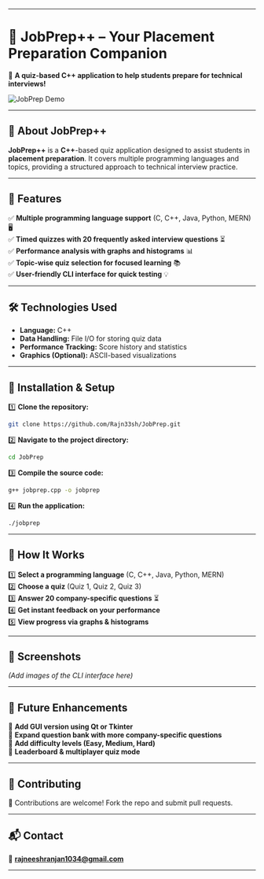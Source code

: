 
---

# 🚀 **JobPrep++ – Your Placement Preparation Companion**  

🎯 **A quiz-based C++ application to help students prepare for technical interviews!**  

![JobPrep Demo](https://your-image-url.com) <!-- Add a relevant image if available -->

---

## **📜 About JobPrep++**  
**JobPrep++** is a **C++**-based quiz application designed to assist students in **placement preparation**. It covers multiple programming languages and topics, providing a structured approach to technical interview practice.  

---

## **🎯 Features**  
✅ **Multiple programming language support** (C, C++, Java, Python, MERN) 🖥️  
✅ **Timed quizzes with 20 frequently asked interview questions** ⏳  
✅ **Performance analysis with graphs and histograms** 📊  
✅ **Topic-wise quiz selection for focused learning** 📚  
✅ **User-friendly CLI interface for quick testing** 💡  

---

## **🛠️ Technologies Used**  
- **Language:** C++  
- **Data Handling:** File I/O for storing quiz data  
- **Performance Tracking:** Score history and statistics  
- **Graphics (Optional):** ASCII-based visualizations  

---

## **📂 Installation & Setup**  

1️⃣ **Clone the repository:**  
```bash
git clone https://github.com/Rajn33sh/JobPrep.git
```

2️⃣ **Navigate to the project directory:**  
```bash
cd JobPrep
```

3️⃣ **Compile the source code:**  
```bash
g++ jobprep.cpp -o jobprep
```

4️⃣ **Run the application:**  
```bash
./jobprep
```

---

## **📖 How It Works**  
1️⃣ **Select a programming language** (C, C++, Java, Python, MERN)  
2️⃣ **Choose a quiz** (Quiz 1, Quiz 2, Quiz 3)  
3️⃣ **Answer 20 company-specific questions** ⏳  
4️⃣ **Get instant feedback on your performance**  
5️⃣ **View progress via graphs & histograms**  

---

## **📸 Screenshots**  
*(Add images of the CLI interface here)*  

---

## **📌 Future Enhancements**  
🔹 **Add GUI version using Qt or Tkinter**  
🔹 **Expand question bank with more company-specific questions**  
🔹 **Add difficulty levels (Easy, Medium, Hard)**  
🔹 **Leaderboard & multiplayer quiz mode**  

---

## **🤝 Contributing**  
🚀 Contributions are welcome! Fork the repo and submit pull requests.  

---

## **📬 Contact**  
📧 **rajneeshranjan1034@gmail.com**  

---

